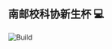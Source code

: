 ## 南邮校科协新生杯 💻

![Build](https://github.com/ChenKS12138/sast_fresh_cup_frontend/workflows/Build/badge.svg)
